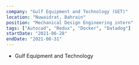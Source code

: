 ```yaml
---
company: "Gulf Equipment and Technology (GET)"
location: "Nuwaidrat, Bahrain"
position: "Mechanical Design Engineering intern"
tags: ["Autocad", "Redux", "Docker", "Datadog"]
startDate: "2021-06-28"
endDate: "2021-08-31"
---
```


- Gulf Equipment and Technology
